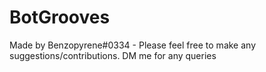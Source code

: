 # BotGrooves
Made by Benzopyrene#0334 - Please feel free to make any suggestions/contributions. DM me for any queries
